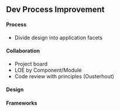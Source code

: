 ## Dev Process Improvement

#### Process

- Divide design into application facets



#### Collaboration

- Project board
- LOE by Component/Module
- Code review with principles (Ousterhout)

#### Design

#### Frameworks

#### 